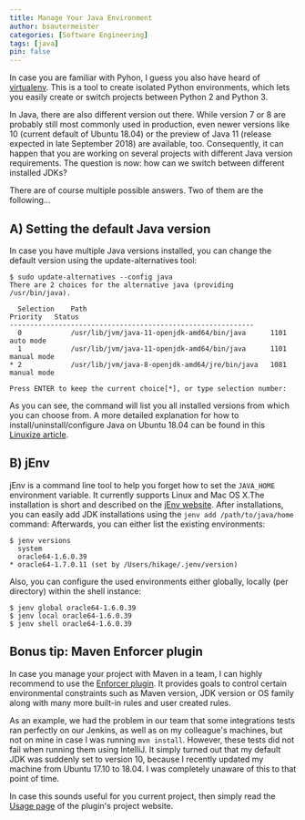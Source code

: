 ```yaml
---
title: Manage Your Java Environment
author: bsautermeister
categories: [Software Engineering]
tags: [java]
pin: false
---
```


In case you are familiar with Pyhon, I guess you also have heard of [virtualenv](https://virtualenv.pypa.io/). This is a tool to create isolated
Python environments, which lets you easily create or switch projects between Python 2 and Python 3.

In Java, there are also different version out there. While version 7 or 8 are probably still most commonly used in production,
even newer versions like 10 (current default of Ubuntu 18.04) or the preview of Java 11 (release expected in late September 2018)
are available, too. Consequently, it can happen that you are working on several projects with different Java version requirements. 
The question is now: how can we switch between different installed JDKs?

There are of course multiple possible answers. Two of them are the following...

## A) Setting the default Java version

In case you have multiple Java versions installed, you can change the default version using the update-alternatives tool:

```console
$ sudo update-alternatives --config java
There are 2 choices for the alternative java (providing /usr/bin/java).

  Selection    Path                                            Priority   Status
------------------------------------------------------------
  0            /usr/lib/jvm/java-11-openjdk-amd64/bin/java      1101      auto mode
  1            /usr/lib/jvm/java-11-openjdk-amd64/bin/java      1101      manual mode
* 2            /usr/lib/jvm/java-8-openjdk-amd64/jre/bin/java   1081      manual mode

Press ENTER to keep the current choice[*], or type selection number:
```

As you can see, the command will list you all installed versions from which you can choose from.
A more detailed explanation for how to install/uninstall/configure Java on Ubuntu 18.04 can be found in this  [Linuxize article](https://linuxize.com/post/install-java-on-ubuntu-18-04/).

## B) jEnv

jEnv is a command line tool to help you forget how to set the `JAVA_HOME` environment variable.
It currently supports Linux and Mac OS X.The installation is short and described on the [jEnv website](http://www.jenv.be/). 
After installations, you can easily add JDK installations using the `jenv add /path/to/java/home` command:
Afterwards, you can either list the existing environments:

```console
$ jenv versions
  system
  oracle64-1.6.0.39
* oracle64-1.7.0.11 (set by /Users/hikage/.jenv/version)
```

Also, you can configure the used environments either globally, locally (per directory) within the shell instance:

```console
$ jenv global oracle64-1.6.0.39
$ jenv local oracle64-1.6.0.39
$ jenv shell oracle64-1.6.0.39
```

## Bonus tip: Maven Enforcer plugin

In case you manage your project with Maven in a team, I can highly recommend to use the
[Enforcer plugin](https://maven.apache.org/enforcer/maven-enforcer-plugin/). It provides goals to control certain environmental
constraints such as Maven version, JDK version or OS family along with many more built-in rules and user created rules.

As an example, we had the problem in our team that some integrations tests ran perfectly on our Jenkins, 
as well as on my colleague's machines, but not on mine in case I was running `mvn install`. 
However, these tests did not fail when running them using IntelliJ. It simply turned out that my default JDK
was suddenly set to version 10, because I recently updated my machine from Ubuntu 17.10 to 18.04. 
I was completely unaware of this to that point of time.

In case this sounds useful for you current project, then simply read the
[Usage page](https://maven.apache.org/enforcer/maven-enforcer-plugin/usage.html) of the plugin's project website.